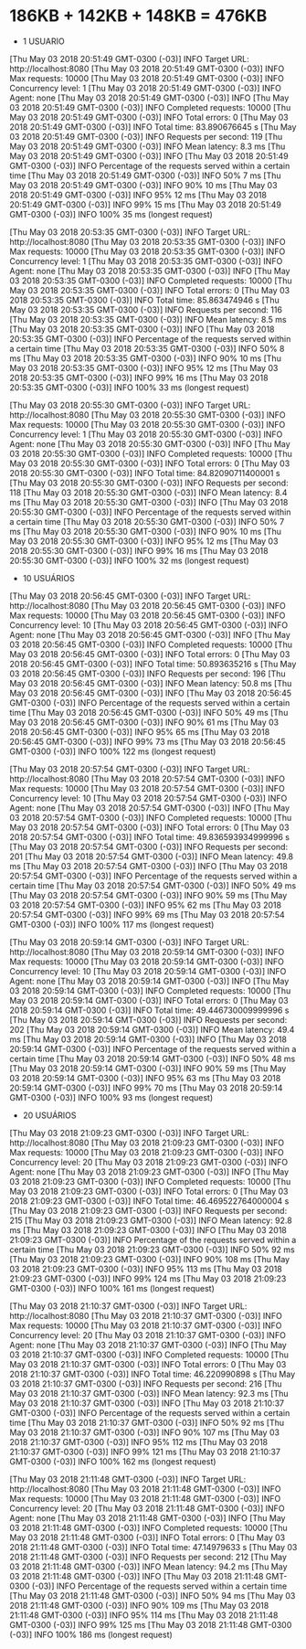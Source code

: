 # 186KB + 142KB + 148KB = 476KB

* 1 USUARIO

[Thu May 03 2018 20:51:49 GMT-0300 (-03)] INFO Target URL:          http://localhost:8080
[Thu May 03 2018 20:51:49 GMT-0300 (-03)] INFO Max requests:        10000
[Thu May 03 2018 20:51:49 GMT-0300 (-03)] INFO Concurrency level:   1
[Thu May 03 2018 20:51:49 GMT-0300 (-03)] INFO Agent:               none
[Thu May 03 2018 20:51:49 GMT-0300 (-03)] INFO 
[Thu May 03 2018 20:51:49 GMT-0300 (-03)] INFO Completed requests:  10000
[Thu May 03 2018 20:51:49 GMT-0300 (-03)] INFO Total errors:        0
[Thu May 03 2018 20:51:49 GMT-0300 (-03)] INFO Total time:          83.890676645 s
[Thu May 03 2018 20:51:49 GMT-0300 (-03)] INFO Requests per second: 119
[Thu May 03 2018 20:51:49 GMT-0300 (-03)] INFO Mean latency:        8.3 ms
[Thu May 03 2018 20:51:49 GMT-0300 (-03)] INFO 
[Thu May 03 2018 20:51:49 GMT-0300 (-03)] INFO Percentage of the requests served within a certain time
[Thu May 03 2018 20:51:49 GMT-0300 (-03)] INFO   50%      7 ms
[Thu May 03 2018 20:51:49 GMT-0300 (-03)] INFO   90%      10 ms
[Thu May 03 2018 20:51:49 GMT-0300 (-03)] INFO   95%      12 ms
[Thu May 03 2018 20:51:49 GMT-0300 (-03)] INFO   99%      15 ms
[Thu May 03 2018 20:51:49 GMT-0300 (-03)] INFO  100%      35 ms (longest request)

[Thu May 03 2018 20:53:35 GMT-0300 (-03)] INFO Target URL:          http://localhost:8080
[Thu May 03 2018 20:53:35 GMT-0300 (-03)] INFO Max requests:        10000
[Thu May 03 2018 20:53:35 GMT-0300 (-03)] INFO Concurrency level:   1
[Thu May 03 2018 20:53:35 GMT-0300 (-03)] INFO Agent:               none
[Thu May 03 2018 20:53:35 GMT-0300 (-03)] INFO 
[Thu May 03 2018 20:53:35 GMT-0300 (-03)] INFO Completed requests:  10000
[Thu May 03 2018 20:53:35 GMT-0300 (-03)] INFO Total errors:        0
[Thu May 03 2018 20:53:35 GMT-0300 (-03)] INFO Total time:          85.863474946 s
[Thu May 03 2018 20:53:35 GMT-0300 (-03)] INFO Requests per second: 116
[Thu May 03 2018 20:53:35 GMT-0300 (-03)] INFO Mean latency:        8.5 ms
[Thu May 03 2018 20:53:35 GMT-0300 (-03)] INFO 
[Thu May 03 2018 20:53:35 GMT-0300 (-03)] INFO Percentage of the requests served within a certain time
[Thu May 03 2018 20:53:35 GMT-0300 (-03)] INFO   50%      8 ms
[Thu May 03 2018 20:53:35 GMT-0300 (-03)] INFO   90%      10 ms
[Thu May 03 2018 20:53:35 GMT-0300 (-03)] INFO   95%      12 ms
[Thu May 03 2018 20:53:35 GMT-0300 (-03)] INFO   99%      16 ms
[Thu May 03 2018 20:53:35 GMT-0300 (-03)] INFO  100%      33 ms (longest request)

[Thu May 03 2018 20:55:30 GMT-0300 (-03)] INFO Target URL:          http://localhost:8080
[Thu May 03 2018 20:55:30 GMT-0300 (-03)] INFO Max requests:        10000
[Thu May 03 2018 20:55:30 GMT-0300 (-03)] INFO Concurrency level:   1
[Thu May 03 2018 20:55:30 GMT-0300 (-03)] INFO Agent:               none
[Thu May 03 2018 20:55:30 GMT-0300 (-03)] INFO 
[Thu May 03 2018 20:55:30 GMT-0300 (-03)] INFO Completed requests:  10000
[Thu May 03 2018 20:55:30 GMT-0300 (-03)] INFO Total errors:        0
[Thu May 03 2018 20:55:30 GMT-0300 (-03)] INFO Total time:          84.82090711400001 s
[Thu May 03 2018 20:55:30 GMT-0300 (-03)] INFO Requests per second: 118
[Thu May 03 2018 20:55:30 GMT-0300 (-03)] INFO Mean latency:        8.4 ms
[Thu May 03 2018 20:55:30 GMT-0300 (-03)] INFO 
[Thu May 03 2018 20:55:30 GMT-0300 (-03)] INFO Percentage of the requests served within a certain time
[Thu May 03 2018 20:55:30 GMT-0300 (-03)] INFO   50%      7 ms
[Thu May 03 2018 20:55:30 GMT-0300 (-03)] INFO   90%      10 ms
[Thu May 03 2018 20:55:30 GMT-0300 (-03)] INFO   95%      12 ms
[Thu May 03 2018 20:55:30 GMT-0300 (-03)] INFO   99%      16 ms
[Thu May 03 2018 20:55:30 GMT-0300 (-03)] INFO  100%      32 ms (longest request)

* 10 USUÁRIOS

[Thu May 03 2018 20:56:45 GMT-0300 (-03)] INFO Target URL:          http://localhost:8080
[Thu May 03 2018 20:56:45 GMT-0300 (-03)] INFO Max requests:        10000
[Thu May 03 2018 20:56:45 GMT-0300 (-03)] INFO Concurrency level:   10
[Thu May 03 2018 20:56:45 GMT-0300 (-03)] INFO Agent:               none
[Thu May 03 2018 20:56:45 GMT-0300 (-03)] INFO 
[Thu May 03 2018 20:56:45 GMT-0300 (-03)] INFO Completed requests:  10000
[Thu May 03 2018 20:56:45 GMT-0300 (-03)] INFO Total errors:        0
[Thu May 03 2018 20:56:45 GMT-0300 (-03)] INFO Total time:          50.893635216 s
[Thu May 03 2018 20:56:45 GMT-0300 (-03)] INFO Requests per second: 196
[Thu May 03 2018 20:56:45 GMT-0300 (-03)] INFO Mean latency:        50.8 ms
[Thu May 03 2018 20:56:45 GMT-0300 (-03)] INFO 
[Thu May 03 2018 20:56:45 GMT-0300 (-03)] INFO Percentage of the requests served within a certain time
[Thu May 03 2018 20:56:45 GMT-0300 (-03)] INFO   50%      49 ms
[Thu May 03 2018 20:56:45 GMT-0300 (-03)] INFO   90%      61 ms
[Thu May 03 2018 20:56:45 GMT-0300 (-03)] INFO   95%      65 ms
[Thu May 03 2018 20:56:45 GMT-0300 (-03)] INFO   99%      73 ms
[Thu May 03 2018 20:56:45 GMT-0300 (-03)] INFO  100%      122 ms (longest request)

[Thu May 03 2018 20:57:54 GMT-0300 (-03)] INFO Target URL:          http://localhost:8080
[Thu May 03 2018 20:57:54 GMT-0300 (-03)] INFO Max requests:        10000
[Thu May 03 2018 20:57:54 GMT-0300 (-03)] INFO Concurrency level:   10
[Thu May 03 2018 20:57:54 GMT-0300 (-03)] INFO Agent:               none
[Thu May 03 2018 20:57:54 GMT-0300 (-03)] INFO 
[Thu May 03 2018 20:57:54 GMT-0300 (-03)] INFO Completed requests:  10000
[Thu May 03 2018 20:57:54 GMT-0300 (-03)] INFO Total errors:        0
[Thu May 03 2018 20:57:54 GMT-0300 (-03)] INFO Total time:          49.836593934999996 s
[Thu May 03 2018 20:57:54 GMT-0300 (-03)] INFO Requests per second: 201
[Thu May 03 2018 20:57:54 GMT-0300 (-03)] INFO Mean latency:        49.8 ms
[Thu May 03 2018 20:57:54 GMT-0300 (-03)] INFO 
[Thu May 03 2018 20:57:54 GMT-0300 (-03)] INFO Percentage of the requests served within a certain time
[Thu May 03 2018 20:57:54 GMT-0300 (-03)] INFO   50%      49 ms
[Thu May 03 2018 20:57:54 GMT-0300 (-03)] INFO   90%      59 ms
[Thu May 03 2018 20:57:54 GMT-0300 (-03)] INFO   95%      62 ms
[Thu May 03 2018 20:57:54 GMT-0300 (-03)] INFO   99%      69 ms
[Thu May 03 2018 20:57:54 GMT-0300 (-03)] INFO  100%      117 ms (longest request)

[Thu May 03 2018 20:59:14 GMT-0300 (-03)] INFO Target URL:          http://localhost:8080
[Thu May 03 2018 20:59:14 GMT-0300 (-03)] INFO Max requests:        10000
[Thu May 03 2018 20:59:14 GMT-0300 (-03)] INFO Concurrency level:   10
[Thu May 03 2018 20:59:14 GMT-0300 (-03)] INFO Agent:               none
[Thu May 03 2018 20:59:14 GMT-0300 (-03)] INFO 
[Thu May 03 2018 20:59:14 GMT-0300 (-03)] INFO Completed requests:  10000
[Thu May 03 2018 20:59:14 GMT-0300 (-03)] INFO Total errors:        0
[Thu May 03 2018 20:59:14 GMT-0300 (-03)] INFO Total time:          49.446730009999996 s
[Thu May 03 2018 20:59:14 GMT-0300 (-03)] INFO Requests per second: 202
[Thu May 03 2018 20:59:14 GMT-0300 (-03)] INFO Mean latency:        49.4 ms
[Thu May 03 2018 20:59:14 GMT-0300 (-03)] INFO 
[Thu May 03 2018 20:59:14 GMT-0300 (-03)] INFO Percentage of the requests served within a certain time
[Thu May 03 2018 20:59:14 GMT-0300 (-03)] INFO   50%      48 ms
[Thu May 03 2018 20:59:14 GMT-0300 (-03)] INFO   90%      59 ms
[Thu May 03 2018 20:59:14 GMT-0300 (-03)] INFO   95%      63 ms
[Thu May 03 2018 20:59:14 GMT-0300 (-03)] INFO   99%      70 ms
[Thu May 03 2018 20:59:14 GMT-0300 (-03)] INFO  100%      93 ms (longest request)

* 20 USUÁRIOS

[Thu May 03 2018 21:09:23 GMT-0300 (-03)] INFO Target URL:          http://localhost:8080
[Thu May 03 2018 21:09:23 GMT-0300 (-03)] INFO Max requests:        10000
[Thu May 03 2018 21:09:23 GMT-0300 (-03)] INFO Concurrency level:   20
[Thu May 03 2018 21:09:23 GMT-0300 (-03)] INFO Agent:               none
[Thu May 03 2018 21:09:23 GMT-0300 (-03)] INFO 
[Thu May 03 2018 21:09:23 GMT-0300 (-03)] INFO Completed requests:  10000
[Thu May 03 2018 21:09:23 GMT-0300 (-03)] INFO Total errors:        0
[Thu May 03 2018 21:09:23 GMT-0300 (-03)] INFO Total time:          46.469522764000004 s
[Thu May 03 2018 21:09:23 GMT-0300 (-03)] INFO Requests per second: 215
[Thu May 03 2018 21:09:23 GMT-0300 (-03)] INFO Mean latency:        92.8 ms
[Thu May 03 2018 21:09:23 GMT-0300 (-03)] INFO 
[Thu May 03 2018 21:09:23 GMT-0300 (-03)] INFO Percentage of the requests served within a certain time
[Thu May 03 2018 21:09:23 GMT-0300 (-03)] INFO   50%      92 ms
[Thu May 03 2018 21:09:23 GMT-0300 (-03)] INFO   90%      108 ms
[Thu May 03 2018 21:09:23 GMT-0300 (-03)] INFO   95%      113 ms
[Thu May 03 2018 21:09:23 GMT-0300 (-03)] INFO   99%      124 ms
[Thu May 03 2018 21:09:23 GMT-0300 (-03)] INFO  100%      161 ms (longest request)

[Thu May 03 2018 21:10:37 GMT-0300 (-03)] INFO Target URL:          http://localhost:8080
[Thu May 03 2018 21:10:37 GMT-0300 (-03)] INFO Max requests:        10000
[Thu May 03 2018 21:10:37 GMT-0300 (-03)] INFO Concurrency level:   20
[Thu May 03 2018 21:10:37 GMT-0300 (-03)] INFO Agent:               none
[Thu May 03 2018 21:10:37 GMT-0300 (-03)] INFO 
[Thu May 03 2018 21:10:37 GMT-0300 (-03)] INFO Completed requests:  10000
[Thu May 03 2018 21:10:37 GMT-0300 (-03)] INFO Total errors:        0
[Thu May 03 2018 21:10:37 GMT-0300 (-03)] INFO Total time:          46.220990898 s
[Thu May 03 2018 21:10:37 GMT-0300 (-03)] INFO Requests per second: 216
[Thu May 03 2018 21:10:37 GMT-0300 (-03)] INFO Mean latency:        92.3 ms
[Thu May 03 2018 21:10:37 GMT-0300 (-03)] INFO 
[Thu May 03 2018 21:10:37 GMT-0300 (-03)] INFO Percentage of the requests served within a certain time
[Thu May 03 2018 21:10:37 GMT-0300 (-03)] INFO   50%      92 ms
[Thu May 03 2018 21:10:37 GMT-0300 (-03)] INFO   90%      107 ms
[Thu May 03 2018 21:10:37 GMT-0300 (-03)] INFO   95%      112 ms
[Thu May 03 2018 21:10:37 GMT-0300 (-03)] INFO   99%      121 ms
[Thu May 03 2018 21:10:37 GMT-0300 (-03)] INFO  100%      162 ms (longest request)

[Thu May 03 2018 21:11:48 GMT-0300 (-03)] INFO Target URL:          http://localhost:8080
[Thu May 03 2018 21:11:48 GMT-0300 (-03)] INFO Max requests:        10000
[Thu May 03 2018 21:11:48 GMT-0300 (-03)] INFO Concurrency level:   20
[Thu May 03 2018 21:11:48 GMT-0300 (-03)] INFO Agent:               none
[Thu May 03 2018 21:11:48 GMT-0300 (-03)] INFO 
[Thu May 03 2018 21:11:48 GMT-0300 (-03)] INFO Completed requests:  10000
[Thu May 03 2018 21:11:48 GMT-0300 (-03)] INFO Total errors:        0
[Thu May 03 2018 21:11:48 GMT-0300 (-03)] INFO Total time:          47.14979633 s
[Thu May 03 2018 21:11:48 GMT-0300 (-03)] INFO Requests per second: 212
[Thu May 03 2018 21:11:48 GMT-0300 (-03)] INFO Mean latency:        94.2 ms
[Thu May 03 2018 21:11:48 GMT-0300 (-03)] INFO 
[Thu May 03 2018 21:11:48 GMT-0300 (-03)] INFO Percentage of the requests served within a certain time
[Thu May 03 2018 21:11:48 GMT-0300 (-03)] INFO   50%      94 ms
[Thu May 03 2018 21:11:48 GMT-0300 (-03)] INFO   90%      109 ms
[Thu May 03 2018 21:11:48 GMT-0300 (-03)] INFO   95%      114 ms
[Thu May 03 2018 21:11:48 GMT-0300 (-03)] INFO   99%      125 ms
[Thu May 03 2018 21:11:48 GMT-0300 (-03)] INFO  100%      186 ms (longest request)